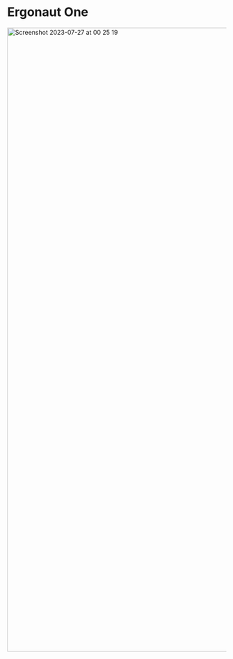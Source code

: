 # Ergonaut One

<img width="1433" alt="Screenshot 2023-07-27 at 00 25 19" src="https://github.com/ergonautkb/one/assets/4306737/141bdae9-b92e-462c-a321-7473a3e9948a">
